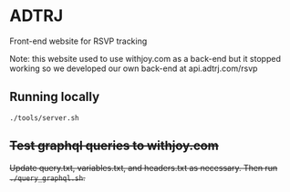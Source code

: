 # ADTRJ

Front-end website for RSVP tracking

Note: this website used to use withjoy.com as a back-end but it stopped working so we developed our own back-end at api.adtrj.com/rsvp

## Running locally

`./tools/server.sh`

## ~~Test graphql queries to withjoy.com~~

~~Update query.txt, variables.txt, and headers.txt as necessary. Then run `./query_graphql.sh`.~~